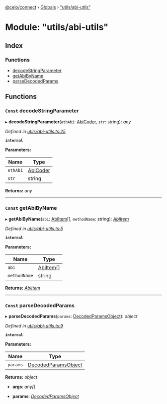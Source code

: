 [@celo/connect](../README.md) › [Globals](../globals.md) › ["utils/abi-utils"](_utils_abi_utils_.md)

# Module: "utils/abi-utils"

## Index

### Functions

* [decodeStringParameter](_utils_abi_utils_.md#const-decodestringparameter)
* [getAbiByName](_utils_abi_utils_.md#const-getabibyname)
* [parseDecodedParams](_utils_abi_utils_.md#const-parsedecodedparams)

## Functions

### `Const` decodeStringParameter

▸ **decodeStringParameter**(`ethAbi`: [AbiCoder](../interfaces/_abi_types_.abicoder.md), `str`: string): *any*

*Defined in [utils/abi-utils.ts:25](https://github.com/celo-org/celo-monorepo/blob/master/packages/sdk/connect/src/utils/abi-utils.ts#L25)*

**`internal`** 

**Parameters:**

Name | Type |
------ | ------ |
`ethAbi` | [AbiCoder](../interfaces/_abi_types_.abicoder.md) |
`str` | string |

**Returns:** *any*

___

### `Const` getAbiByName

▸ **getAbiByName**(`abi`: [AbiItem](../interfaces/_abi_types_.abiitem.md)[], `methodName`: string): *[AbiItem](../interfaces/_abi_types_.abiitem.md)*

*Defined in [utils/abi-utils.ts:5](https://github.com/celo-org/celo-monorepo/blob/master/packages/sdk/connect/src/utils/abi-utils.ts#L5)*

**`internal`** 

**Parameters:**

Name | Type |
------ | ------ |
`abi` | [AbiItem](../interfaces/_abi_types_.abiitem.md)[] |
`methodName` | string |

**Returns:** *[AbiItem](../interfaces/_abi_types_.abiitem.md)*

___

### `Const` parseDecodedParams

▸ **parseDecodedParams**(`params`: [DecodedParamsObject](../interfaces/_abi_types_.decodedparamsobject.md)): *object*

*Defined in [utils/abi-utils.ts:9](https://github.com/celo-org/celo-monorepo/blob/master/packages/sdk/connect/src/utils/abi-utils.ts#L9)*

**`internal`** 

**Parameters:**

Name | Type |
------ | ------ |
`params` | [DecodedParamsObject](../interfaces/_abi_types_.decodedparamsobject.md) |

**Returns:** *object*

* **args**: *any[]*

* **params**: *[DecodedParamsObject](../interfaces/_abi_types_.decodedparamsobject.md)*
